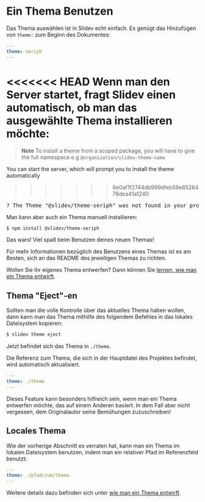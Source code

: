 # Ein Thema Benutzen

Das Thema auswählen ist in Slidev echt einfach. Es genügt das Hinzufügen von `theme:` zum Beginn des Dokumentes:

```yaml
---
theme: seriph
---
```

<<<<<<< HEAD
Wenn man den Server startet, fragt Slidev einen automatisch, ob man das ausgewählte Thema installieren möchte:
=======
> **Note**
> To install a theme from a scoped package, you will have to give the full namespace e.g `@organization/slidev-theme-name`

You can start the server, which will prompt you to install the theme automatically
>>>>>>> 6e0af1f2744db999dfeb58e8528478dea41a1240

<div class="language-md">
<pre>
<span class="token keyword">?</span> The Theme <span class="token string">"@slidev/theme-seriph"</span> was not found in your project, do you want to install it now? › (Y/n)
</pre>
</div>

Man kann aber auch ein Thema manuell installieren:

```bash
$ npm install @slidev/theme-seriph
```

Das wars! Viel spaß beim Benutzen deines neuen Themas!

Für mehr Informationen bezüglich des Benutzens eines Themas ist es am Besten, sich an das README des jeweiligen Themas zu richten.

Wollen Sie ihr eigenes Thema entwerfen? Dann können Sie [lernen, wie man ein Thema entwirft](/themes/write-a-theme).

## Thema "Eject"-en

Sollten man die volle Kontrolle über das aktuelles Thema haben wollen, dann kann man das Thema mithilfe des folgendem Befehles in das lokales Dateisystem kopieren:

```bash
$ slidev theme eject
```

Jetzt befindet sich das Thema in `./theme`.

Die Referenz zum Thema, die sich in der Hauptdatei des Projektes befindet, wird automatisch aktualisiert.

```yaml
---
theme: ./theme
---
```

Dieses Feature kann besonders hilfreich sein, wenn man ein Thema entwerfen möchte, das auf einem Anderen basiert. In dem Fall aber nicht vergessen, dem Originalautor seine Bemühungen zuzuschreiben!

## Locales Thema

Wie der vorherige Abschnitt es verraten hat, kann man ein Thema im lokalen Dateisystem benutzen, indem man ein relativer Pfad im Referenzfeld benutzt:

```yaml
---
theme: ./pfad/zum/thema
---
```

Weitere details dazu befinden sich unter [wie man ein Thema entwirft](/themes/write-a-theme).
